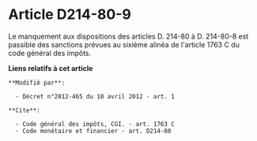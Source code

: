 # Article D214-80-9

Le manquement aux dispositions des articles D. 214-80 à D. 214-80-8 est passible des sanctions prévues au sixième alinéa de
l'article 1763 C du code général des impôts.

**Liens relatifs à cet article**

	**Modifié par**:

	  - Décret n°2012-465 du 10 avril 2012 - art. 1

	**Cite**:

	  - Code général des impôts, CGI. - art. 1763 C
	  - Code monétaire et financier - art. D214-80
